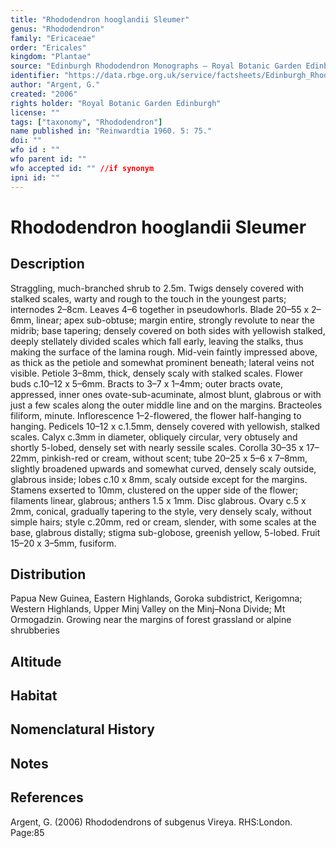 ```yaml
---
title: "Rhododendron hooglandii Sleumer"
genus: "Rhododendron"
family: "Ericaceae"
order: "Ericales"
kingdom: "Plantae"
source: "Edinburgh Rhododendron Monographs – Royal Botanic Garden Edinburgh"
identifier: "https://data.rbge.org.uk/service/factsheets/Edinburgh_Rhododendron_Monographs.xhtml"
author: "Argent, G."
created: "2006"
rights holder: "Royal Botanic Garden Edinburgh"
license: ""
tags: ["taxonomy", "Rhododendron"]
name published in: "Reinwardtia 1960. 5: 75."
doi: ""
wfo id : ""
wfo parent id: ""
wfo accepted id: "" //if synonym                      
ipni id: ""
---
```


                       

# Rhododendron hooglandii Sleumer

## Description
Straggling, much-branched shrub to 2.5m. Twigs densely covered with stalked scales, warty and rough to the touch in the youngest parts; internodes 2–8cm. Leaves 4–6 together in pseudowhorls. Blade 20–55 x 2–6mm, linear; apex sub-obtuse; margin entire, strongly revo­lute to near the midrib; base tapering; densely covered on both sides with yellowish stalked, deeply stellately divided scales which fall early, leaving the stalks, thus making the surface of the lamina rough. Mid-vein faintly impressed above, as thick as the petiole and somewhat prominent beneath; lateral veins not visible. Petiole 3–8mm, thick, densely scaly with stalked scales. Flower buds c.10–12 x 5–6mm. Bracts to 3–7 x 1–4mm; outer bracts ovate, appressed, inner ones ovate-sub-acuminate, almost blunt, glabrous or with just a few scales along the outer middle line and on the margins. Bracteoles filiform, minute. Inflorescence 1–2-flowered, the flower half-hanging to hanging. Pedicels 10–12 x c.1.5mm, densely covered with yellowish, stalked scales. Calyx c.3mm in diameter, obliquely circular, very obtusely and shortly 5-lobed, densely set with nearly sessile scales. Corolla 30–35 x 17–22mm, pinkish-red or cream, without scent; tube 20–25 x 5–6 x 7–8mm, slightly broadened upwards and somewhat curved, densely scaly outside, glabrous inside; lobes c.10 x 8mm, scaly outside except for the margins. Stamens exserted to 10mm, clustered on the upper side of the flower; filaments linear, glabrous; anthers 1.5 x 1mm. Disc glabrous. Ovary c.5 x 2mm, con­ical, gradually tapering to the style, very densely scaly, without simple hairs; style c.20mm, red or cream, slender, with some scales at the base, glabrous distally; stigma sub-globose, greenish yellow, 5-lobed. Fruit 15–20 x 3–5mm, fusiform.

## Distribution
Papua New Guinea, Eastern Highlands, Goroka subdistrict, Kerigomna; Western Highlands, Upper Minj Valley on the Minj–Nona Divide; Mt Ormogadzin. Growing near the margins of forest grassland or alpine shrubberies

## Altitude


## Habitat


## Nomenclatural History

                       
## Notes


## References

Argent, G. (2006) Rhododendrons of subgenus Vireya. RHS:London. Page:85
